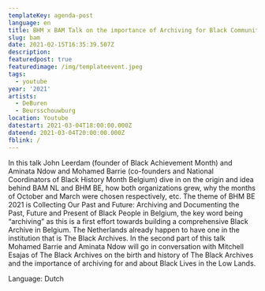 ```yaml
---
templateKey: agenda-post
language: en
title: BHM x BAM Talk on the importance of Archiving for Black Communities
slug: bam
date: 2021-02-15T16:35:39.507Z
description:
featuredpost: true
featuredimage: /img/templateevent.jpeg
tags:
  - youtube
year: '2021'
artists:
  - DeBuren
  - Beursschouwburg
location: Youtube
datestart: 2021-03-04T18:00:00.000Z
dateend: 2021-03-04T20:00:00.000Z
fblink: /
---
```



In this talk John Leerdam (founder of Black Achievement Month) and Aminata Ndow and Mohamed Barrie (co-founders and National Coordinators of Black History Month Belgium) dive in on the origin and idea behind BAM NL and BHM BE, how both organizations grew, why the months of October and March were chosen respectively, etc.
The theme of BHM BE 2021 is Collecting Our Past and Future: Archiving and Documenting the Past, Future and Present of Black People in Belgium, the key word being “archiving” as this is a first effort towards building a comprehensive Black Archive in Belgium. The Netherlands already happen to have one in the institution that is The Black Archives. In the second part of this talk Mohamed Barrie and Aminata Ndow will go in conversation with Mitchell Esajas of The Black Archives on the birth and history of The Black Archives and the importance of archiving for and about Black Lives in the Low Lands.


Language: Dutch
